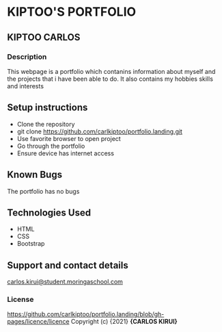 # KIPTOO'S PORTFOLIO
## KIPTOO CARLOS
### Description
This webpage is a portfolio which contanins information about myself and the projects that i have been able to do. It also contains my hobbies skills and interests
## Setup instructions
* Clone the repository
* git clone https://github.com/carlkiptoo/portfolio.landing.git
* Use favorite browser to open project
* Go through the portfolio
* Ensure device has internet access
## Known Bugs
The portfolio has no bugs
## Technologies Used
* HTML
* CSS
* Bootstrap
## Support and contact details
carlos.kirui@student.moringaschool.com
### License
https://github.com/carlkiptoo/portfolio.landing/blob/gh-pages/licence/licence
Copyright (c) {2021} **{CARLOS KIRUI}**
